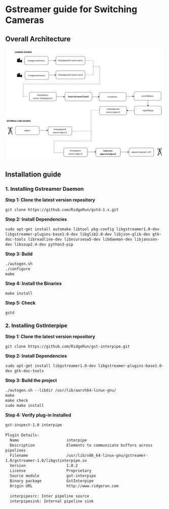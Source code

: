 # Gstreamer guide for Switching Cameras 

## Overall Architecture
![Working of Pipelines](./overall_architecture.png)

## Installation guide

### 1. Installing Gstreamer Daemon

**Step 1: Clone the latest version repository** 

```
git clone https://github.com/RidgeRun/gstd-1.x.git
```

**Step 2: Install Dependencies**

```
sudo apt-get install automake libtool pkg-config libgstreamer1.0-dev libgstreamer-plugins-base1.0-dev libglib2.0-dev libjson-glib-dev gtk-doc-tools libreadline-dev libncursesw5-dev libdaemon-dev libjansson-dev libsoup2.4-dev python3-pip
```

**Step 3: Build**

 ```
 ./autogen.sh
 ./configure 
 make
 ```

**Step 4: Install the Binaries**

 ```
 make install 
 ```

**Step 5: Check**
 
 ```
 gstd 
 ```
 
### 2. Installing GstInterpipe
 
**Step 1: Clone the latest version repository**

```
git clone https://github.com/RidgeRun/gst-interpipe.git
```

**Step 2: Install Dependencies**
```
sudo apt-get install libgstreamer1.0-dev libgstreamer-plugins-base1.0-dev gtk-doc-tools
```

**Step 3: Build the project**

 ```
 ./autogen.sh --libdir /usr/lib/aarch64-linux-gnu/
 make
 make check
 sudo make install
 ```

**Step 4: Verify plug-in Installed** 

 ```
 gst-inspect-1.0 interpipe
 
 Plugin Details:
   Name                     interpipe
   Description              Elements to communicate buffers across pipelines
   Filename                 /usr/lib/x86_64-linux-gnu/gstreamer-1.0/gstreamer-1.0/libgstinterpipe.so
   Version                  1.0.2
   License                  Proprietary
   Source module            gst-interpipe
   Binary package           GstInterpipe
   Origin URL               http://www.ridgerun.com

   interpipesrc: Inter pipeline source
   interpipesink: Internal pipeline sink

```

